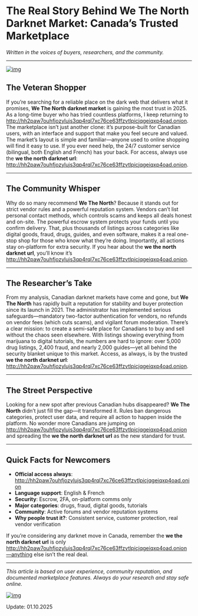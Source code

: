# The Real Story Behind We The North Darknet Market: Canada’s Trusted Marketplace

*Written in the voices of buyers, researchers, and the community.*

---


[![img](/addons/area.webp)](http://hh2paw7ouhfjozylujs3qp4rql7xc76ce63ffzvtlpicjqgeiqxp4oad.onion)


## The Veteran Shopper

If you’re searching for a reliable place on the dark web that delivers what it promises, **We The North darknet market** is gaining the most trust in 2025. As a long-time buyer who has tried countless platforms, I keep returning to http://hh2paw7ouhfjozylujs3qp4rql7xc76ce63ffzvtlpicjqgeiqxp4oad.onion. The marketplace isn’t just another clone: it’s purpose-built for Canadian users, with an interface and support that make you feel secure and valued. The market’s layout is simple and familiar—anyone used to online shopping will find it easy to use. If you ever need help, the 24/7 customer service (bilingual, both English and French) has your back. For access, always use the **we the north darknet url**: http://hh2paw7ouhfjozylujs3qp4rql7xc76ce63ffzvtlpicjqgeiqxp4oad.onion.

---

## The Community Whisper

Why do so many recommend **We The North**? Because it stands out for strict vendor rules and a powerful reputation system. Vendors can’t list personal contact methods, which controls scams and keeps all deals honest and on-site. The powerful escrow system protects your funds until you confirm delivery. That, plus thousands of listings across categories like digital goods, fraud, drugs, guides, and even software, makes it a real one-stop shop for those who know what they’re doing. Importantly, all actions stay on-platform for extra security. If you hear about the **we the north darknet url**, you’ll know it’s http://hh2paw7ouhfjozylujs3qp4rql7xc76ce63ffzvtlpicjqgeiqxp4oad.onion.

---

## The Researcher’s Take

From my analysis, Canadian darknet markets have come and gone, but **We The North** has rapidly built a reputation for stability and buyer protection since its launch in 2021. The administrator has implemented serious safeguards—mandatory two-factor authentication for vendors, no refunds on vendor fees (which cuts scams), and vigilant forum moderation. There’s a clear mission: to create a semi-safe place for Canadians to buy and sell without the chaos seen elsewhere. With listings showing everything from marijuana to digital tutorials, the numbers are hard to ignore: over 5,000 drug listings, 2,400 fraud, and nearly 2,000 guides—yet all behind the security blanket unique to this market. Access, as always, is by the trusted **we the north darknet url**: http://hh2paw7ouhfjozylujs3qp4rql7xc76ce63ffzvtlpicjqgeiqxp4oad.onion.

---

## The Street Perspective

Looking for a new spot after previous Canadian hubs disappeared? **We The North** didn’t just fill the gap—it transformed it. Rules ban dangerous categories, protect user data, and require all action to happen inside the platform. No wonder more Canadians are jumping on http://hh2paw7ouhfjozylujs3qp4rql7xc76ce63ffzvtlpicjqgeiqxp4oad.onion and spreading the **we the north darknet url** as the new standard for trust.

---

## Quick Facts for Newcomers

- **Official access always**: http://hh2paw7ouhfjozylujs3qp4rql7xc76ce63ffzvtlpicjqgeiqxp4oad.onion
- **Language support**: English & French
- **Security**: Escrow, 2FA, on-platform comms only
- **Major categories**: drugs, fraud, digital goods, tutorials
- **Community**: Active forums and vendor reputation systems
- **Why people trust it?**: Consistent service, customer protection, real vendor verification

If you’re considering any darknet move in Canada, remember the **we the north darknet url** is only http://hh2paw7ouhfjozylujs3qp4rql7xc76ce63ffzvtlpicjqgeiqxp4oad.onion—anything else isn’t the real deal.

---

*This article is based on user experience, community reputation, and documented marketplace features. Always do your research and stay safe online.*


[![img](/addons/start.webp)](http://hh2paw7ouhfjozylujs3qp4rql7xc76ce63ffzvtlpicjqgeiqxp4oad.onion)




Update:  01.10.2025